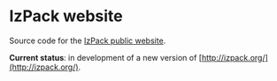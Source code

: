 # IzPack website

Source code for the [IzPack public website](http://izpack.org/).

**Current status**: in development of a new version of [http://izpack.org/](http://izpack.org/).
